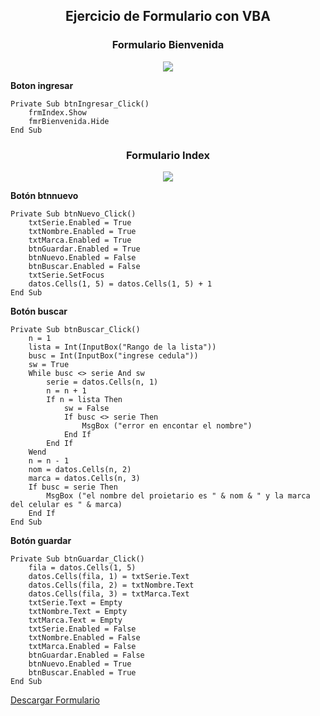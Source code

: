 <h2 align=center>Ejercicio de Formulario con VBA</h2>

<h3 align=center>Formulario Bienvenida</h3>

<p align=center><img src="https://i.imgur.com/KELXInL.png"></p>

**Boton ingresar**

```
Private Sub btnIngresar_Click()
    frmIndex.Show
    fmrBienvenida.Hide
End Sub
```

<h3 align=center>Formulario Index</h3>

<p align=center><img src="https://i.imgur.com/OCYTNhq.png"></p>

**Botón btnnuevo**

```
Private Sub btnNuevo_Click()
    txtSerie.Enabled = True
    txtNombre.Enabled = True
    txtMarca.Enabled = True
    btnGuardar.Enabled = True
    btnNuevo.Enabled = False
    btnBuscar.Enabled = False
    txtSerie.SetFocus
    datos.Cells(1, 5) = datos.Cells(1, 5) + 1
End Sub
```

**Botón buscar**

```
Private Sub btnBuscar_Click()
    n = 1
    lista = Int(InputBox("Rango de la lista"))
    busc = Int(InputBox("ingrese cedula"))
    sw = True
    While busc <> serie And sw
        serie = datos.Cells(n, 1)
        n = n + 1
        If n = lista Then
            sw = False
            If busc <> serie Then
                MsgBox ("error en encontar el nombre")
            End If
        End If
    Wend
    n = n - 1
    nom = datos.Cells(n, 2)
    marca = datos.Cells(n, 3)
    If busc = serie Then
        MsgBox ("el nombre del proietario es " & nom & " y la marca del celular es " & marca)
    End If
End Sub
```

**Botón guardar**

```
Private Sub btnGuardar_Click()
    fila = datos.Cells(1, 5)
    datos.Cells(fila, 1) = txtSerie.Text
    datos.Cells(fila, 2) = txtNombre.Text
    datos.Cells(fila, 3) = txtMarca.Text
    txtSerie.Text = Empty
    txtNombre.Text = Empty
    txtMarca.Text = Empty
    txtSerie.Enabled = False
    txtNombre.Enabled = False
    txtMarca.Enabled = False
    btnGuardar.Enabled = False
    btnNuevo.Enabled = True
    btnBuscar.Enabled = True
End Sub
```

[Descargar Formulario](https://drive.google.com/drive/folders/14Ji5Q1k1POcyCpsbhmQNvb21H9vEsVX9?usp=sharing)